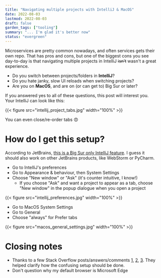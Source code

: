 ```yaml
---
title: "Navigating multiple projects with IntelliJ & MacOS"
date: 2022-08-03
lastmod: 2022-08-03
draft: false
garden_tags: ["tooling"]
summary: "... I'm glad it's better now"
status: "evergreen"
---
```


Microservices are pretty common nowadays, and often services gets their own repo. That has pros and cons, but one of the biggest cons you see day-to-day is that navigating multiple projects in IntelliJ ~~isn't~~ wasn't a great experience.

- Do you switch between projects/folders in **IntelliJ**?
- Do you hate janky, slow UI reloads when switching projects?
- Are you on **MacOS**, and are on (or can get to) Big Sur or later?

If you answered yes to all of these questions, this post will interest you. Your IntelliJ can look like this:

{{< figure src="intellij_project_tabs.jpg" width="100%" >}}

You can even close/re-order tabs 😍

# How do I get this setup?

According to JetBrains, [this is a Big Sur only IntelliJ feature](https://intellij-support.jetbrains.com/hc/en-us/community/posts/360010142139/comments/360002541180). I guess it should also work on other JetBrains products, like WebStorm or PyCharm.

- Go to IntelliJ's preferences
- Go to Appearance & behaviour, then System Settings
- Choose "New window" or "Ask" (it's counter intuitive, I know!)
    - If you choose "Ask" and want a project to appear as a tab, choose "New window" in the popup dialogue when you open a project

{{< figure src="intellij_preferences.jpg" width="100%" >}}

- Go to MacOS System Settings
- Go to General
- Choose "always" for Prefer tabs

{{< figure src="macos_general_settings.jpg" width="100%" >}}

# Closing notes

- Thanks to a few Stack Overflow posts/answers/comments [1](https://stackoverflow.com/a/65451682/4261132), [2](https://stackoverflow.com/a/69350085/4261132), [3](https://stackoverflow.com/a/71495096/4261132). They helped clarify how the confusing setup should be done.
- Don't question why my default browser is Microsoft Edge